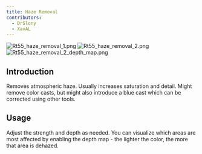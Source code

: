 ```yaml
---
title: Haze Removal
contributors:
  - DrSlony
  - XavAL
---
```


![](/images/Rt55_haze_removal_1.png "Rt55_haze_removal_1.png")
![](/images/Rt55_haze_removal_2.png "Rt55_haze_removal_2.png")
![](/images/Rt55_haze_removal_2_depth_map.png "Rt55_haze_removal_2_depth_map.png")

## Introduction

Removes atmospheric haze. Usually increases saturation and detail. Might
remove color casts, but might also introduce a blue cast which can be
corrected using other tools.

## Usage

Adjust the strength and depth as needed. You can visualize which areas
are most affected by enabling the depth map - the lighter the color, the
more that area is dehazed.
